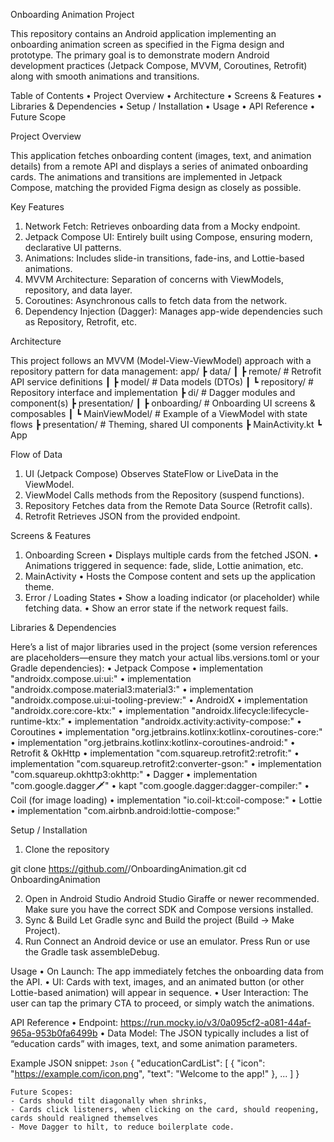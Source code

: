 Onboarding Animation Project

This repository contains an Android application implementing an onboarding animation screen as
specified in the Figma design and prototype. The primary goal is to demonstrate modern Android
development practices (Jetpack Compose, MVVM, Coroutines, Retrofit) along with smooth animations and
transitions.

Table of Contents
• Project Overview
• Architecture
• Screens & Features
• Libraries & Dependencies
• Setup / Installation
• Usage
• API Reference
• Future Scope

Project Overview

This application fetches onboarding content (images, text, and animation details) from a remote API
and displays a series of animated onboarding cards. The animations and transitions are implemented
in Jetpack Compose, matching the provided Figma design as closely as possible.

Key Features

1. Network Fetch: Retrieves onboarding data from a Mocky endpoint.
2. Jetpack Compose UI: Entirely built using Compose, ensuring modern, declarative UI patterns.
3. Animations: Includes slide-in transitions, fade-ins, and Lottie-based animations.
4. MVVM Architecture: Separation of concerns with ViewModels, repository, and data layer.
5. Coroutines: Asynchronous calls to fetch data from the network.
6. Dependency Injection (Dagger): Manages app-wide dependencies such as Repository, Retrofit, etc.

Architecture

This project follows an MVVM (Model-View-ViewModel) approach with a repository pattern for data
management:
app/
┣ data/
┃ ┣ remote/ # Retrofit API service definitions
┃ ┣ model/ # Data models (DTOs)
┃ ┗ repository/ # Repository interface and implementation
┣ di/ # Dagger modules and component(s)
┣ presentation/
┃ ┣ onboarding/ # Onboarding UI screens & composables
┃ ┗ MainViewModel/ # Example of a ViewModel with state flows
┣ presentation/ # Theming, shared UI components
┣ MainActivity.kt
┗ App

Flow of Data

1. UI (Jetpack Compose)
   Observes StateFlow or LiveData in the ViewModel.
2. ViewModel
   Calls methods from the Repository (suspend functions).
3. Repository
   Fetches data from the Remote Data Source (Retrofit calls).
4. Retrofit
   Retrieves JSON from the provided endpoint.

Screens & Features

1. Onboarding Screen
   • Displays multiple cards from the fetched JSON.
   • Animations triggered in sequence: fade, slide, Lottie animation, etc.
2. MainActivity
   • Hosts the Compose content and sets up the application theme.
3. Error / Loading States
   • Show a loading indicator (or placeholder) while fetching data.
   • Show an error state if the network request fails.

Libraries & Dependencies

Here’s a list of major libraries used in the project (some version references are
placeholders—ensure they match your actual libs.versions.toml or your Gradle dependencies):
• Jetpack Compose
• implementation "androidx.compose.ui:ui:<version>"
• implementation "androidx.compose.material3:material3:<version>"
• implementation "androidx.compose.ui:ui-tooling-preview:<version>"
• AndroidX
• implementation "androidx.core:core-ktx:<version>"
• implementation "androidx.lifecycle:lifecycle-runtime-ktx:<version>"
• implementation "androidx.activity:activity-compose:<version>"
• Coroutines
• implementation "org.jetbrains.kotlinx:kotlinx-coroutines-core:<version>"
• implementation "org.jetbrains.kotlinx:kotlinx-coroutines-android:<version>"
• Retrofit & OkHttp
• implementation "com.squareup.retrofit2:retrofit:<version>"
• implementation "com.squareup.retrofit2:converter-gson:<version>"
• implementation "com.squareup.okhttp3:okhttp:<version>"
• Dagger
• implementation "com.google.dagger:dagger:<version>"
• kapt "com.google.dagger:dagger-compiler:<version>"
• Coil (for image loading)
• implementation "io.coil-kt:coil-compose:<version>"
• Lottie
• implementation "com.airbnb.android:lottie-compose:<version>"

Setup / Installation

1. Clone the repository

git clone https://github.com/<YourUsername>/OnboardingAnimation.git
cd OnboardingAnimation

2. Open in Android Studio
   Android Studio Giraffe or newer recommended.
   Make sure you have the correct SDK and Compose versions installed.
3. Sync & Build
   Let Gradle sync and Build the project (Build -> Make Project).
4. Run
   Connect an Android device or use an emulator.
   Press Run or use the Gradle task assembleDebug.

Usage
• On Launch: The app immediately fetches the onboarding data from the API.
• UI: Cards with text, images, and an animated button (or other Lottie-based animation) will appear
in sequence.
• User Interaction: The user can tap the primary CTA to proceed, or simply watch the animations.

API Reference
• Endpoint: https://run.mocky.io/v3/0a095cf2-a081-44af-965a-953b0fa6499b
• Data Model: The JSON typically includes a list of “education cards” with images, text, and some
animation parameters.

Example JSON snippet:
``Json``
{
"educationCardList": [
{
"icon": "https://example.com/icon.png",
"text": "Welcome to the app!"
},
...
]
}

````
Future Scopes:
- Cards should tilt diagonally when shrinks,
- Cards click listeners, when clicking on the card, should reopening, cards should realigned themselves
- Move Dagger to hilt, to reduce boilerplate code.
